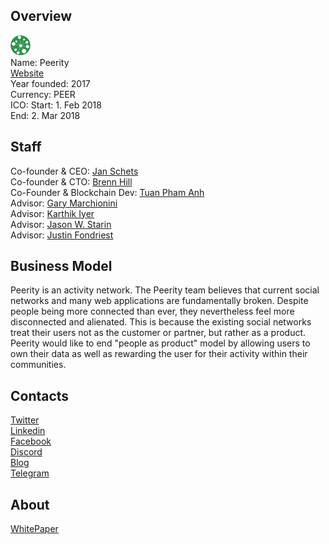 ## Overview
![logo](../projects/logo/peerity.png)  
Name: Peerity  
[Website](https://www.peerity.io/)  
Year founded: 2017  
Currency: PEER  
ICO: Start: 1. Feb 2018  
End: 2. Mar 2018
## Staff
Co-founder & CEO: [Jan Schets](../people/jan_schets.md)  
Co-founder & CTO: [Brenn Hill](../people/brenn_hill.md)  
Co-Founder & Blockchain Dev: [Tuan Pham Anh](../people/tuan_pham_anh.md)  
Advisor: [Gary Marchionini](../people/gary_marchionini.md)  
Advisor: [Karthik Iyer](../people/karthik_iyer.md)  
Advisor: [Jason W. Starin](../people/jason_w_starin.md)  
Advisor: [Justin Fondriest](../people/justin_fondriest.md)
## Business Model
Peerity is an activity network. The Peerity team believes that current social networks and many web applications are fundamentally broken. Despite people being more connected than ever, they nevertheless feel more disconnected and alienated. This is because the existing social networks treat their users not as the customer or partner, but rather as a product. Peerity would like to end "people as product" model by allowing users to own their data as well as rewarding the user for their activity within their communities.
## Contacts  
[Twitter](https://twitter.com/peerity?lang=en)  
[Linkedin](https://www.linkedin.com/company/13281591/)  
[Facebook](https://www.facebook.com/peerity/)  
[Discord](https://discordapp.com/invite/MGRNd86)    
[Blog](https://blog.peerity.io/)  
[Telegram](https://t.me/peerity)
## About  
[WhitePaper](https://www.peerity.io/whitepaper/) 
